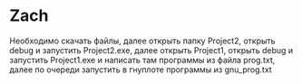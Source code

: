 # Zach
Необходимо скачать файлы, далее открыть папку Project2, открыть debug и запустить Project2.exe, далее открыть Project1, открыть debug и запустить Project1.exe и написать там программы из файла prog.txt, далее по очереди запустить в гнуплоте программы из gnu_prog.txt

